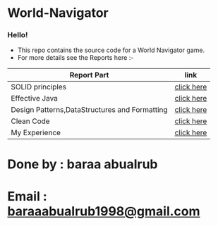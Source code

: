 # World-Navigator
### Hello! 
- This repo contains the source code for a World Navigator game.
- For more details see the Reports here :-

| Report Part | link |
| ----------- | ----------- |
| SOLID principles | [click here](https://abualrubbaraa.github.io/World-Navigator/Report/SOLID_Principles) |
| Effective Java | [click here](https://abualrubbaraa.github.io/World-Navigator/Report/EffectiveJava) |
| Design Patterns,DataStructures and Formatting | [click here](https://abualrubbaraa.github.io/World-Navigator/Report/DesignPatternsDataStructuresFormatting)|
| Clean Code | [click here](https://abualrubbaraa.github.io/World-Navigator/Report/CleanCode) |
| My Experience | [click here](https://abualrubbaraa.github.io/World-Navigator/Report/MyExperience) |


# Done by : baraa abualrub
# Email : baraaabualrub1998@gmail.com
